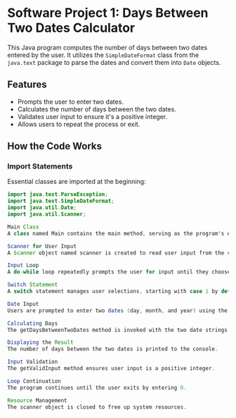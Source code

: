 # Software Project 1: Days Between Two Dates Calculator

This Java program computes the number of days between two dates entered by the user. It utilizes the `SimpleDateFormat` class from the `java.text` package to parse the dates and convert them into `Date` objects.

## Features
- Prompts the user to enter two dates.
- Calculates the number of days between the two dates.
- Validates user input to ensure it's a positive integer.
- Allows users to repeat the process or exit.

## How the Code Works

### Import Statements
Essential classes are imported at the beginning:
```java
import java.text.ParseException;
import java.text.SimpleDateFormat;
import java.util.Date;
import java.util.Scanner;

Main Class
A class named Main contains the main method, serving as the program's entry point.

Scanner for User Input
A Scanner object named scanner is created to read user input from the console.

Input Loop
A do-while loop repeatedly prompts the user for input until they choose to exit.

Switch Statement
A switch statement manages user selections, starting with case 1 by default.

Date Input
Users are prompted to enter two dates (day, month, and year) using the getValidInput method.

Calculating Days
The getDaysBetweenTwoDates method is invoked with the two date strings. It parses them into Date objects, calculates the difference in milliseconds, and converts this to days using TimeUnit.DAYS, returning the absolute value.

Displaying the Result
The number of days between the two dates is printed to the console.

Input Validation
The getValidInput method ensures user input is a positive integer.

Loop Continuation
The program continues until the user exits by entering 0.

Resource Management
The scanner object is closed to free up system resources.







